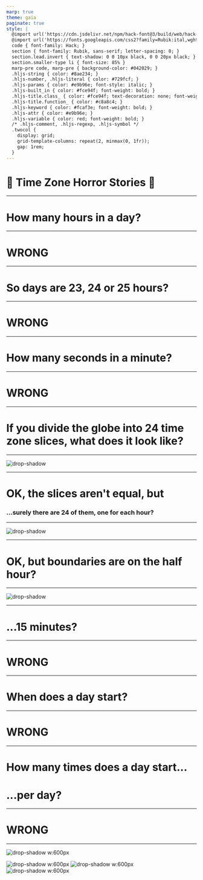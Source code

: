 ```yaml
---
marp: true
theme: gaia
paginate: true
style: |
  @import url('https://cdn.jsdelivr.net/npm/hack-font@3/build/web/hack-subset.css');
  @import url('https://fonts.googleapis.com/css2?family=Rubik:ital,wght@0,400;0,700;1,400;1,700&display=swap');
  code { font-family: Hack; }
  section { font-family: Rubik, sans-serif; letter-spacing: 0; }
  section.lead.invert { text-shadow: 0 0 10px black, 0 0 20px black; }
  section.smaller-type li { font-size: 85% }
  marp-pre code, marp-pre { background-color: #042029; }
  .hljs-string { color: #8ae234; }
  .hljs-number, .hljs-literal { color: #729fcf; }
  .hljs-params { color: #e9b96e; font-style: italic; }
  .hljs-built_in { color: #fce94f; font-weight: bold; }
  .hljs-title.class_ { color: #fce94f; text-decoration: none; font-weight: bold; }
  .hljs-title.function_ { color: #c8a8c4; }
  .hljs-keyword { color: #fcaf3e; font-weight: bold; }
  .hljs-attr { color: #e9b96e; }
  .hljs-variable { color: red; font-weight: bold; }
  /* .hljs-comment, .hljs-regexp, .hljs-symbol */
  .twocol {
    display: grid;
    grid-template-columns: repeat(2, minmax(0, 1fr));
    gap: 1rem;
  }
---
```


<!-- _class: lead -->

# :rainbow: Time Zone Horror Stories :unicorn:

---

<!-- _class: lead gaia -->

# How many hours in a day?

---

<!-- _class: lead invert -->

# WRONG

<!--
Daylight saving time. When you spring forward, the day is 23 hours long. When you fall back, the day is 25 hours long.
-->

---

<!-- _class: lead gaia -->

# So days are 23, 24 or 25 hours?

---

<!-- _class: lead invert -->

# WRONG

<!--
Lord Howe Island in Australia shifts by 30 minutes, so the days there are 23.5, 24, or 24.5 hours

OK, let's forget about hours. Let's talk about seconds and minutes.
-->

---

<!-- _class: lead gaia -->

# How many seconds in a minute?

---

<!-- _class: lead invert -->

# WRONG

<!--
Ever heard of leap seconds?

* Accommodate for random fluctuations in the rotation of the earth
* Announced 6 months in advance
* Abolished starting 2035
* So far, only added and never yet subtracted
* In POSIX, we pretend they don't exist and hope for the best
-->

---

<!-- _class: lead gaia -->

# If you divide the globe into 24 time zone slices, what does it look like?

---

<!-- _class: lead invert -->

![drop-shadow](date_line.jpg)

---

<!-- _class: lead gaia -->

# OK, the slices aren't equal, but

### ...surely there are 24 of them, one for each hour?

---

<!--
_class: lead invert
_footer: <a href="https://jakubmarian.com/5-weird-things-you-didnt-know-about-time-zones/">@JakubMarian</a>
-->

![drop-shadow](australia-time-zones.png)

<!--
  30 minutes: India (one-sixth of the world's population!), Sri Lanka, Afghanistan, Iran, Myanmar, Marquesas Islands, several time zones in Australia, one time zone in Canada
-->

---

<!-- _class: lead gaia -->

# OK, but boundaries are on the half hour?

---

<!--
_class: lead invert
_footer: <a href="https://jakubmarian.com/5-weird-things-you-didnt-know-about-time-zones/">@JakubMarian</a>
-->

![drop-shadow](india-iran-afghanistan-time-zones.png)

<!--
  45 minutes: Nepal, one time zone in Australia
-->

---

<!-- _class: lead gaia -->

# ...15 minutes?

---

<!-- _class: lead invert -->

# WRONG

<!--
This may not exist anymore, but in the computing era, as recently as 1972, Liberia had a time zone offset of 44 minutes 30 seconds.
-->

---

<!-- _class: lead gaia -->

# When does a day start?

---

<!-- _class: lead invert -->

# WRONG

<!-- clock forward at midnight - day starts at 1:00 -->

---

<!-- _class: lead gaia -->

# How many times does a day start...

# ...per day?

---

<!-- _class: lead invert -->

# WRONG

<!-- clock backwards at midnight - day starts twice -->

---

<!-- _class: lead -->

<div class="twocol">
<div>

![drop-shadow w:600px](please_be_advised.png)

</div>
<div>

![drop-shadow w:600px](authority.png)
![drop-shadow w:600px](convenience.png)
![drop-shadow w:600px](tv_news.png)

</div>
</div>

<!--
We're just gonna leave you with this fun story.
Pause the frame if you're watching the stream.
Thank you.
-->
